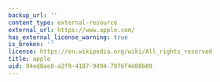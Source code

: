 ```yaml
---
backup_url: ''
content_type: external-resource
external_url: https://www.apple.com/
has_external_license_warning: true
is_broken: ''
license: https://en.wikipedia.org/wiki/All_rights_reserved
title: apple
uid: 94ed0ae8-a2f9-4107-9494-7976f4d88b09
---
```

